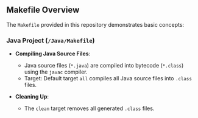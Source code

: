 ## Makefile Overview

The `Makefile` provided in this repository demonstrates basic concepts:

### Java Project (`/Java/Makefile`)

- **Compiling Java Source Files**:
  - Java source files (`*.java`) are compiled into bytecode (`*.class`) using the `javac` compiler.
  - Target: Default target `all` compiles all Java source files into `.class` files.

- **Cleaning Up**:
  - The `clean` target removes all generated `.class` files.
